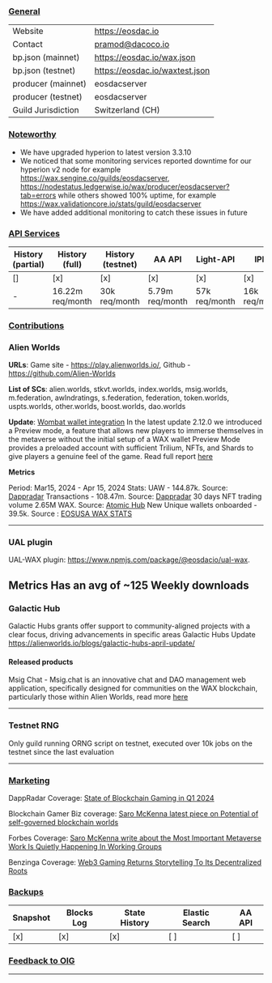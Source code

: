 ### <ins>General</ins>

|  |  |
| --- | --- |
| Website | https://eosdac.io |
| Contact | pramod@dacoco.io |
| bp.json (mainnet) | https://eosdac.io/wax.json |
| bp.json (testnet) | https://eosdac.io/waxtest.json |
| producer (mainnet) | eosdacserver |
| producer (testnet) | eosdacserver |
| Guild Jurisdiction |  Switzerland (CH) |

### <ins>Noteworthy</ins>
- We have upgraded hyperion to latest version 3.3.10
- We noticed that some monitoring services reported downtime for our hyperion v2 node for example
https://wax.sengine.co/guilds/eosdacserver,  https://nodestatus.ledgerwise.io/wax/producer/eosdacserver?tab=errors
while others showed 100% uptime, for example https://wax.validationcore.io/stats/guild/eosdacserver
- We have added additional monitoring to catch these issues in future

### <ins>API Services</ins>

| History (partial) | History (full) | History (testnet) | AA API | Light-API  | IPFS |
|--------|--------|--------|--------|--------|--------|
| [] | [x] | [x] | [x] | [x] | [x] |  [x] |
| - | 16.22m req/month | 30k req/month | 5.79m req/month | 57k req/month |  16k req/month |



### <ins>Contributions</ins>

### Alien Worlds

**URLs**: Game site - https://play.alienworlds.io/, Github - https://github.com/Alien-Worlds

**List of SCs**: alien.worlds, stkvt.worlds, index.worlds, msig.worlds, m.federation, awlndratings, s.federation, federation, token.worlds, uspts.worlds, other.worlds, boost.worlds, dao.worlds

**Update**: 
[Wombat wallet integration](https://alienworlds.io/blogs/Alien%20Worlds%203.0.0:%20Wombat%20Wallet%20Integration/)
In the latest update 2.12.0 we introduced a Preview mode, a feature that allows new players to immerse themselves in the metaverse without the initial setup of a WAX wallet
Preview Mode provides a preloaded account with sufficient Trilium, NFTs, and Shards to give players a genuine feel of the game.
Read full report [here](https://alienworlds.io/blogs/%20%20alien-worlds-2-12-0-preview-mode/)

**Metrics**

Period: Mar15, 2024 - Apr 15, 2024
Stats: 
UAW - 144.87k. Source: [Dappradar](https://dappradar.com/dapp/alien-worlds/?range-ds=30d)
Transactions - 108.47m. Source: [Dappradar](https://dappradar.com/dapp/alien-worlds/?range-ds=30d)
30 days NFT trading volume 2.65M WAX. Source: [Atomic Hub](https://atomichub.io/explorer/collection/wax-mainnet/alien.worlds)
New Unique wallets onboarded - 39.5k. Source : [EOSUSA WAX STATS](https://wax.stats.eosusa.news/d/IDpsWwxGz/alienworlds-active-miners?orgId=1&from=now-30d&to=now&refresh=1m&fullscreen&panelId=28)

---
### UAL plugin
UAL-WAX plugin: https://www.npmjs.com/package/@eosdacio/ual-wax. 

**Metrics**
Has an avg of ~125 Weekly downloads
---
### Galactic Hub
Galactic Hubs grants offer support to community-aligned projects with a clear focus, driving advancements in specific areas
Galactic Hubs Update https://alienworlds.io/blogs/galactic-hubs-april-update/

#### Released products
Msig Chat - Msig.chat is an innovative chat and DAO management web application, specifically designed for communities on the WAX blockchain, particularly those within Alien Worlds, read more [here](https://medium.com/@vladislavhramtsov/introducing-msig-chat-the-on-chain-chat-and-dao-management-app-a687fe08ad05)


---
### Testnet RNG

Only guild running ORNG script on testnet, executed over 10k jobs on the testnet since the last evaluation

---
### <ins>Marketing</ins>

DappRadar Coverage: [State of Blockchain Gaming in Q1 2024](https://dappradar.com/blog/state-of-blockchain-gaming-in-q1-2024)

Blockchain Gamer Biz coverage: [Saro McKenna latest piece on Potential of self-governed blockchain worlds](https://blockchaingamer.biz/features/opinions/31817/illimitable-potential-self-governed-blockchain-worlds/)

Forbes Coverage: [Saro McKenna write about the Most Important Metaverse Work Is Quietly Happening In Working Groups](https://www.forbes.com/sites/forbestechcouncil/2024/04/30/the-most-important-metaverse-work-is-quietly-happening-in-working-groups/)

Benzinga Coverage: [Web3 Gaming Returns Storytelling To Its Decentralized Roots](https://www.benzinga.com/partner/cryptocurrency/24/05/38759792/web3-gaming-returns-storytelling-to-its-decentralized-roots)

### <ins>Backups </ins>

| Snapshot | Blocks Log | State History | Elastic Search | AA API |
|--------|--------|--------|--------|--------|
| [x] | [x] | [x] | [ ] | [ ] |

### <ins>Feedback to OIG</ins>


----
